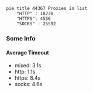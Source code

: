 
```mermaid
pie title 44367 Proxies in list
    "HTTP" : 18230
    "HTTPS": 4556
    "SOCKS" : 25592
```

### Some Info
#### Average Timeout

- mixed: 3.1s
- http: 1.1s
- https: 8.4s
- socks: 4.6s